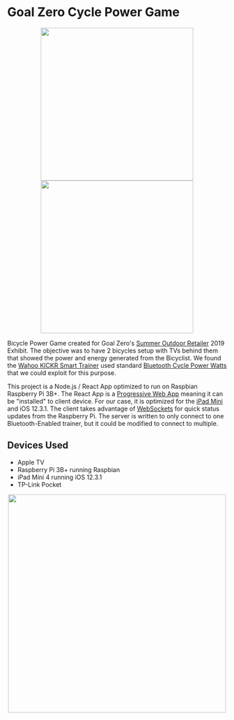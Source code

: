 # Goal Zero Cycle Power Game

<p align="center">
<img src="https://user-images.githubusercontent.com/2783806/59374234-a04a7600-8d08-11e9-8302-cd54665d94eb.png" 
 width="350" />
<img src="https://user-images.githubusercontent.com/2783806/59374234-a04a7600-8d08-11e9-8302-cd54665d94eb.png" 
 width="350" />
</p>

Bicycle Power Game created for Goal Zero's [Summer Outdoor Retailer](https://www.outdoorretailer.com/) 2019 Exhibit. The objective was to have 2 bicycles setup with TVs behind them that showed the power and energy generated from the Bicyclist. We found the [Wahoo KICKR Smart Trainer](https://www.wahoofitness.com/devices/bike-trainers/wahoo-kickr-powertrainer) used standard [Bluetooth Cycle Power Watts](https://www.bluetooth.com/wp-content/uploads/Sitecore-Media-Library/Gatt/Xml/Characteristics/org.bluetooth.characteristic.cycling_power_measurement.xml) that we could exploit for this purpose.

This project is a Node.js / React App optimized to run on Raspbian Raspberry Pi 3B+. The React App is a [Progressive Web App](https://en.wikipedia.org/wiki/Progressive_web_applications) meaning it can be "installed" to client device. For our case, it is optimized for the [iPad Mini](https://en.wikipedia.org/wiki/IPad_Mini_4) and iOS 12.3.1. The client takes advantage of [WebSockets](https://en.wikipedia.org/wiki/WebSocket) for quick status updates from the Raspberry Pi. The server is written to only connect to one Bluetooth-Enabled trainer, but it could be modified to connect to multiple.

## Devices Used

* Apple TV
* Raspberry Pi 3B+ running Raspbian
* iPad Mini 4 running iOS 12.3.1
* TP-Link Pocket

<p align="center"><img src="https://user-images.githubusercontent.com/2783806/59373940-eeab4500-8d07-11e9-9aa4-0bdf98d936c6.jpg" 
 width="500" /></p>
